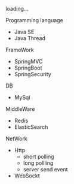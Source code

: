 loading...

Programming language
- Java SE
- Java Thread

FrameWork
- SpringMVC
- SpringBoot
- SpringSecurity

DB
- MySql

MiddleWare
- Redis
- ElasticSearch 

NetWork
- Http
  - short polling
  - long pollling
  - server send event
- WebSockt 
